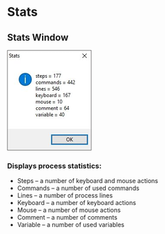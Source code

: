 # Stats

## Stats Window

![alt text](https://github.com/G1ANT-Robot/G1ANT.Manual/blob/master/User-Interface/Images/stats.jpg)

### Displays process statistics:

* Steps – a number of keyboard and mouse actions
* Commands – a number of used commands
* Lines – a number of process lines
* Keyboard – a number of keyboard actions
* Mouse – a number of mouse actions
* Comment – a number of comments
* Variable – a number of used variables
